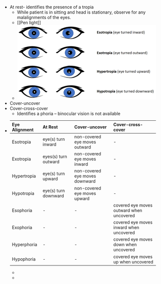 - At rest- identifies the presence of a tropia
	- While patient is in sitting and head is stationary, observe for any malalignments of the eyes.
	- [[Pen light]]
	- ![image.png](../assets/image_1639586349446_0.png)
- Cover-uncover
- Cover-cross-cover
	- Identifies a phoria – binocular vision is not available
- |Eye Alignment     | At Rest | Cover-uncover | Cover-cross-cover |
  | ----------- | ----------- | --------|  --------| 
  | Esotropia     | eye(s) turn inward   | non-covered eye moves outward | -| 
  | Exotropia  | eyes(s) turn outward   | non-covered eye moves inward | -| 
  | Hypertropia| eye(s) turn upward   | non-covered eye moves downward | - | 
  |Hypotropia| eye(s) turn downward   | non-covered eye moves upward | -| 
  | Esophoria     | - | -|  covered eye moves outward when uncovered |
  | Exophoria  | -   | -|  covered eye moves inward when uncovered |
  | Hyperphoria| -   | - |  covered eye moves down when uncovered |
  |Hypophoria| -  | -|  covered eye moves up when uncovered |
	-
	-